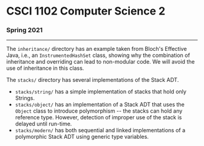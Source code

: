 # CSCI 1102 Computer Science 2

### Spring 2021

------

The `inheritance/` directory has an example taken from Bloch's Effective Java, i.e., an `InstrumentedHashSet` class, showing why the combination of inheritance and overriding can lead to non-modular code. We will avoid the use of inheritance in this class.

The `stacks/` directory has several implementations of the Stack ADT.

+ `stacks/string/` has a simple implementation of stacks that hold only Strings.
+ `stacks/object/` has an implementation of a Stack ADT that uses the `Object` class to introduce polymorphism -- the stacks can hold any reference type. However, detection of improper use of the stack is delayed until run-time.
+ `stacks/modern/` has both sequential and linked implementations of a polymorphic Stack ADT using generic type variables.